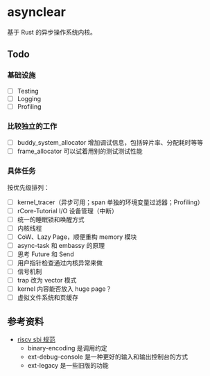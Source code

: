 # asynclear

基于 Rust 的异步操作系统内核。

## Todo

### 基础设施

- [ ] Testing
- [ ] Logging
- [ ] Profiling

### 比较独立的工作

- [ ] buddy_system_allocator 增加调试信息，包括碎片率、分配耗时等等
- [ ] frame_allocator 可以试着用别的测试测试性能

### 具体任务

按优先级排列：

- [ ] kernel_tracer（异步可用；span 单独的环境变量过滤器；Profiling）
- [ ] rCore-Tutorial I/O 设备管理（中断）
- [ ] 统一的睡眠锁和唤醒方式
- [ ] 内核线程
- [ ] CoW、Lazy Page，顺便重构 memory 模块
- [ ] async-task 和 embassy 的原理
- [ ] 思考 Future 和 Send
- [ ] 用户指针检查通过内核异常来做
- [ ] 信号机制
- [ ] trap 改为 vector 模式
- [ ] kernel 内容能否放入 huge page？
- [ ] 虚拟文件系统和页缓存

## 参考资料

- [riscv sbi 规范](https://github.com/riscv-non-isa/riscv-sbi-doc)
    - binary-encoding 是调用约定
    - ext-debug-console 是一种更好的输入和输出控制台的方式
    - ext-legacy 是一些旧版的功能
